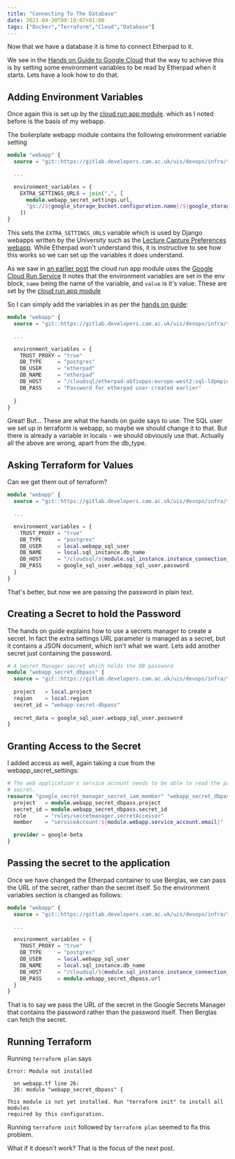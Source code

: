 ```yaml
---
title: "Connecting To The Database"
date: 2021-04-30T09:19:07+01:00
tags: ["Docker","Terraform","Cloud","Database"]
---
```


Now that we have a database it is time to connect Etherpad to it.

We see in the 
[Hands on Guide to Google Cloud](https://techdesign.uis.cam.ac.uk/en/latest/guidance/hands-on-google-cloud/#connect-the-database-to-the-web-application)
that the way to achieve this is by setting
some environment variables to be read by Etherpad when it starts. Lets have a look how to do that.

## Adding Environment Variables
Once again this is set up by the 
[cloud run app module](https://gitlab.developers.cam.ac.uk/uis/devops/infra/terraform/gcp-cloud-run-app).
which as I noted before is  the basis of my webapp. 

The boilerplate webapp module contains the following environment variable setting

```terraform
module "webapp" {
  source = "git::https://gitlab.developers.cam.ac.uk/uis/devops/infra/terraform/gcp-cloud-run-app.git"

  ...

  environment_variables = {
    EXTRA_SETTINGS_URLS = join(",", [
      module.webapp_secret_settings.url,
      "gs://${google_storage_bucket.configuration.name}/${google_storage_bucket_object.webapp_settings.output_name}",
    ])
}
```

This sets the `EXTRA_SETTINGS_URLS` variable which is used by Django webapps written by
the University such as the 
[Lecture Capture Preferences webapp](https://gitlab.developers.cam.ac.uk/uis/devops/lecture-capture/preferences-webapp/-/blob/master/README.md#loading-secrets-at-runtime).
While Etherpad won't understand this, it is instructive to
see how this works so we can set up the variables it does understand.

As we saw in [an earlier post](../creatinginfrastructurewithterraform/) 
the cloud run app module uses the [Google Cloud Run Service](https://registry.terraform.io/providers/hashicorp/google/latest/docs/resources/cloud_run_service)
It notes that the environment variables are set in the env block, `name` being  the name
of the variable, and `value` is it's value. These are set by the [cloud run app module](https://gitlab.developers.cam.ac.uk/uis/devops/infra/terraform/gcp-cloud-run-app/-/blob/master/main.tf#L111)

So I can simply add the variables in as per the [hands on guide](https://techdesign.uis.cam.ac.uk/en/latest/guidance/hands-on-google-cloud/#connect-the-database-to-the-web-application):


```terraform
module "webapp" {
  source = "git::https://gitlab.developers.cam.ac.uk/uis/devops/infra/terraform/gcp-cloud-run-app.git"

  ...

  environment_variables = {
    TRUST_PROXY = "true"
    DB_TYPE     = "postgres"
    DB_USER     = "etherpad"
    DB_NAME     = "etherpad"
    DB_HOST     = "/cloudsql/etherpad-abfiopps:europe-west2:sql-ldpmpiea1"
    DB_PASS     = "Password for etherpad user created earlier"
	
  }
}
```

Great! But... These are what the hands on guide says to use. The SQL user we set up in terraform is webapp, so maybe we should change it to that. But there is already a variable in locals - we should obviously use that. Actually all the above are wrong, apart from the db_type.

## Asking Terraform for Values

Can we get them out of terraform?

```terraform
module "webapp" {
  source = "git::https://gitlab.developers.cam.ac.uk/uis/devops/infra/terraform/gcp-cloud-run-app.git"

  ...

  environment_variables = {
    TRUST_PROXY = "true"
    DB_TYPE     = "postgres"
    DB_USER     = local.webapp_sql_user
    DB_NAME     = local.sql_instance.db_name
    DB_HOST     = "/cloudsql/${module.sql_instance.instance_connection_name}"
    DB_PASS     = google_sql_user.webapp_sql_user.password
  }
}
```

That's better, but now we are passing the password in plain text. 

## Creating a Secret to hold the Password

The hands on guide explains how to use a secrets manager
to create a secret. In fact the extra settings URL parameter is managed as a secret, but it contains a JSON document, which
isn't what we want. Lets add another secret just containing the password.

```terraform
# A Secret Manager secret which holds the DB password
module "webapp_secret_dbpass" {
  source = "git::https://gitlab.developers.cam.ac.uk/uis/devops/infra/terraform/gcp-secret-manager.git"
    
  project   = local.project
  region    = local.region
  secret_id = "webapp-secret-dbpass"   
    
  secret_data = google_sql_user.webapp_sql_user.password
}
```

## Granting Access to the Secret

I added access as well, again taking a cue from the 
webapp_secret_settings:

```terraform
# The web application's service account needs to be able to read the password
# secret.
resource "google_secret_manager_secret_iam_member" "webapp_secret_dbpass" {
  project   = module.webapp_secret_dbpass.project
  secret_id = module.webapp_secret_dbpass.secret_id
  role      = "roles/secretmanager.secretAccessor"
  member    = "serviceAccount:${module.webapp.service_account.email}"

  provider = google-beta
}
```

## Passing the secret to the application

Once we have changed the Etherpad container to use Berglas, we can pass the
URL of the secret, rather than the secret itself. So the environment variables
section is changed as follows:


```terraform
module "webapp" {
  source = "git::https://gitlab.developers.cam.ac.uk/uis/devops/infra/terraform/gcp-cloud-run-app.git"

  ...

  environment_variables = {
    TRUST_PROXY = "true"
    DB_TYPE     = "postgres"
    DB_USER     = local.webapp_sql_user
    DB_NAME     = local.sql_instance.db_name
    DB_HOST     = "/cloudsql/${module.sql_instance.instance_connection_name}"
    DB_PASS     = module.webapp_secret_dbpass.url
  }
}
```
That is to say we pass the URL of the secret in the Google Secrets Manager that contains 
the password rather than the password itself. Then Berglas can fetch the secret.

## Running Terraform

Running `terraform plan` says

```console
Error: Module not installed

  on webapp.tf line 26:
  26: module "webapp_secret_dbpass" {

This module is not yet installed. Run "terraform init" to install all modules
required by this configuration.
```

Running `terraform init` followed by `terraform plan` seemed to fix this problem.

What if it doesn't work? That is the focus of the next post.
